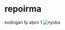# repoirma
kodingan fp alpro 1
![nyoba ](https://www.google.com/search?newwindow=1&safe=off&sa=G&q=mount+rinjani&stick=H4sIAAAAAAAAAGOovnz8BQMDgwkHsxCXfq6-QWGOcZZRihIniG1SkVOQpCUZkl9alFlc4lhSUpSYXJKZnxecmZJanlhZHDfnovADnizJM-mF-47llTsfuHeyDQAefEGdUQAAAA&ei=ZZ1UVemZKIGhugTy9IMQ&ved=0CKoBELEOMBc&biw=1347&bih=522)
